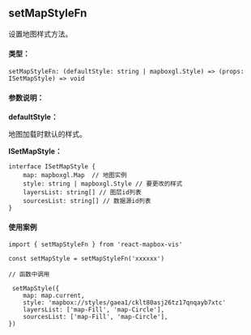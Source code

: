 ## setMapStyleFn

设置地图样式方法。

#### 类型：

```
setMapStyleFn: (defaultStyle: string | mapboxgl.Style) => (props: ISetMapStyle) => void
```

#### 参数说明：

**defaultStyle：**

地图加载时默认的样式。

**ISetMapStyle：**

```
interface ISetMapStyle {
    map: mapboxgl.Map  // 地图实例
    style: string | mapboxgl.Style // 要更改的样式
    layersList: string[] // 图层id列表
    sourcesList: string[] // 数据源id列表
}
```

#### 使用案例

```
import { setMapStyleFn } from 'react-mapbox-vis'

const setMapStyle = setMapStyleFn('xxxxxx')

// 函数中调用

 setMapStyle({
    map: map.current,
    style: 'mapbox://styles/gaea1/cklt80asj26tz17qnqayb7xtc'
    layersList: ['map-Fill', 'map-Circle'],
    sourcesList: ['map-Fill', 'map-Circle'],
})
```

